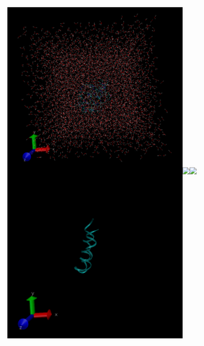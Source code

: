 
<a href="https://www.rcsb.org/structure/6OFA">
    <img align="left" src="img/6OFA_withwater.gif" width=400px></img>
</a>

<a href="https://www.rcsb.org/structure/6OFA">
    <img align="left" src="img/6OFA_withoutwater.gif" width=400px></img>
</a>

<a href="https://github.com/anuraghazra/github-readme-stats">
  <img align="left" src="https://github-readme-stats.vercel.app/api?username=th2ch-g&count_private=true&show_icons=true&theme=merko" />
</a>
<a href="https://github.com/anuraghazra/github-readme-stats">
  <img align="left" src="https://github-readme-stats.vercel.app/api/top-langs/?username=th2ch-g&theme=merko" />
</a>

